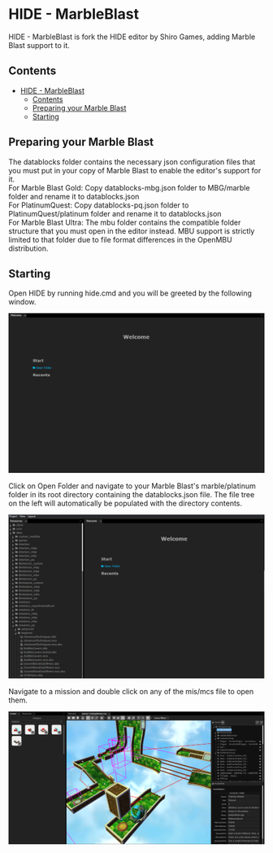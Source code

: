 # HIDE - MarbleBlast

HIDE - MarbleBlast is fork the HIDE editor by Shiro Games, adding Marble Blast support to it.

## Contents

- [HIDE - MarbleBlast](#hide---marbleblast)
  - [Contents](#contents)
  - [Preparing your Marble Blast](#preparing-your-marble-blast)
  - [Starting](#starting)

## Preparing your Marble Blast
The datablocks folder contains the necessary json configuration files that you must put in your copy of Marble Blast to enable the editor's support for it.  
For Marble Blast Gold: Copy datablocks-mbg.json folder to MBG/marble folder and rename it to datablocks.json  
For PlatinumQuest: Copy datablocks-pq.json folder to PlatinumQuest/platinum folder and rename it to datablocks.json  
For Marble Blast Ultra: The mbu folder contains the compatible folder structure that you must open in the editor instead. MBU support is strictly limited to that folder due to file format differences in the OpenMBU distribution.

## Starting
Open HIDE by running hide.cmd and you will be greeted by the following window.

![Startup](image.png)

Click on Open Folder and navigate to your Marble Blast's marble/platinum folder in its root directory containing the datablocks.json file. The file tree on the left will automatically be populated with the directory contents.

![Folder view](image-1.png)

Navigate to a mission and double click on any of the mis/mcs file to open them.

![Alt text](image-2.png)

